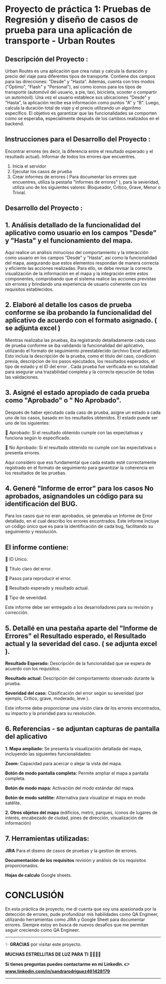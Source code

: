 # Proyecto de práctica 1: Pruebas de Regresión y diseño de casos de prueba para una aplicación de transporte - Urban Routes

## Descripción del Proyecto :

Urban Routes es una aplicación que crea rutas y calcula la duración y precio del viaje para diferentes tipos de transporte.
Contiene dos campos para las direcciones: "Desde" y "Hasta". Además, cuenta con tres modos ("Óptimo", "Flash" y "Personal"), así como íconos para los tipos de transporte (automóvil del usuario, a pie, taxi, bicicleta, scooter o compartir un automóvil).
Una vez el usuario establece sus ubicaciones "Desde" y "Hasta", la aplicación recibe esa información como puntos "A" y "B". Luego, calcula la duración total de viaje y el precio utilizando un algoritmo específico.
El objetivo es garantizar que las funcionalidades se comporten como se esperaba, especialmente después de los cambios realizados en el backend.

## Instrucciones para el Desarrollo del Proyecto :

Encontrar errores (es decir, la diferencia entre el resultado esperado y el resultado actual). Informar de todos los errores que encuentres.

1. Inicia el servidor
2. Ejecutar los casos de prueba
3. Crear informes de errores ( Para documentar los errores que encuentres, utiliza la pestaña "Informes de errores"  ), para la severidad, utiliza uno de los siguientes valores: Bloqueador, Crítico, Grave, Menor o Trivial.

## Desarrollo del Proyecto :

## 1. Análisis detallado de la funcionalidad del aplicativo como usuario en los campos "Desde" y "Hasta" y el funcionamiento del mapa.

Aqui realice un análisis minucioso del comportamiento y la interacción como usuario en los campos "Desde" y "Hasta", así como la funcionalidad del mapa, asegurando que estos elementos respondan de manera correcta y eficiente las acciones realizadas. Para ello, se debe revisar la correcta visualización de la información en el mapa y la integración entre estos componentes, comprobando que el sistema realice las acciones previstas sin errores y brindando una experiencia de usuario coherente con los requisitos establecidos.

## 2. Elaboré al detalle los casos de prueba conforme se iba probando la funcionalidad del aplicativo de acuerdo con el formato asignado. ( se adjunta excel )

Mientras realizaba las pruebas, iba registrando detalladamente cada caso de prueba conforme se iba validando la funcionalidad del aplicativo, utilizando el formato de seguimiento preestablecido (archivo Excel adjunto). Esto incluia la descripción de la prueba, como el titulo del caso, condicion previa, descripcion de los pasos ejecutados, los resultados esperados, el tipo de estado y el ID del error . Cada prueba fue verificada en su totalidad para asegurar una trazabilidad completa y la correcta ejecución de todas las validaciones.
   
## 3. Asigné el estado apropiado de cada prueba como "Aprobado" o " No Aprobado".

Después de haber ejecutado cada caso de prueba, asigne un estado a cada uno de los casos, basado en los resultados obtenidos. El estado puede ser uno de los siguientes:

  :key:   Aprobado:  Si el resultado obtenido cumple con las expectativas y funciona según lo especificado.
  
  :mega:  No Aprobado: Si el resultado obtenido no cumple con las expectativas o presenta errores.

Aqui considero que ess fundamental que cada estado esté correctamente registrado en el formato de seguimiento para garantizar la coherencia en los resultados de las pruebas.

## 4. Generé "Informe de error" para los casos No aprobados, asignandoles un código para su identificación del BUG.

Para los casos que no eran aprobados, se generaba un Informe de Error detallado, en el cual describo los errores encontrados. Este informe incluye un código único que es para la identificación de cada bug, facilitando su seguimiento y resolución. 

## El informe contiene:

:mag_right: ID Unico.

:mag_right: Titulo claro del error.

:mag_right: Pasos para reproducir el error.

:mag_right: Resultado esperado y resultado actual.

:mag_right: Tipo de severidad.

Este informe debe ser entregado a los desarrolladores para su revisión y corrección.

## 5. Detallé en una pestaña aparte del "Informe de Errores" el Resultado esperado, el Resultado actual y la severidad del caso. ( se adjunta excel ).

**Resultado Esperado:** Descripción de la funcionalidad que se espera de acuerdo con los requisitos.

**Resultado actual:** Descripción del comportamiento observado durante la prueba.

**Severidad del caso:** Clasificación del error según su severidad (por ejemplo, Critico, grave, moderado, leve ).

Este informe debe proporcionar una visión clara de los errores encontrados, su impacto y la prioridad para su resolución.

## 6. Referencias - se adjuntan capturas de pantalla del aplicativo

**1. Mapa ampliado:** Se presenta la visualización detallada del mapa, incluyendo las siguientes funcionalidades:

**Zoom:** Capacidad para acercar o alejar la vista del mapa.

**Botón de modo pantalla completa:** Permite ampliar el mapa a pantalla completa.

**Botón de modo mapa:** Activación del modo estándar del mapa.

**Botón de modo satélite:** Alternativa para visualizar el mapa en modo satélite.

**2. Otros objetos del mapa** (edificios, metro, parques, íconos de lugares de interés, encabezado de ciudad, pines de dirección, visualización de información)

## 7. Herramientas utilizadas:

**JIRA** Para el diseno de casos de pruebas y la gestion de errores.

**Documentación de los requisitos** revisión y análisis de los requisitos proporcionados.

**Hojas de calculo** Google sheets.

# CONCLUSIÓN

En esta práctica de proyecto, me di cuenta que soy una apasionada por la detección de errores, pude profundizar mis habilidades como QA Engineer, utilizando herramientas como JIRA y Google Sheet para documentar errores. Siempre estoy en busca de nuevos desafios que me permitan seguir creciendo como QA Engineer. 

************


:sparkles: **GRACIAS** por visitar este proyecto. 

**MUCHAS ESTRELLITAS DE LUZ PARA TI** :star2::star2::star2::star2:

**Si tienes preguntas puedes contactarme en mi Linkedln. :point_right: www.linkedin.com/in/sandrarodriguez461428179**



**************

